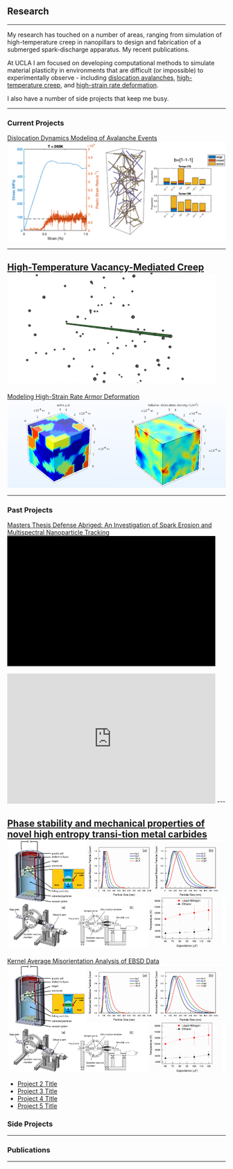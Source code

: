 ## Research

---
My research has touched on a number of areas, ranging from simulation of high-temperature creep in nanopillars to design and fabrication of a submerged spark-discharge apparatus. My recent publications. 

At UCLA I am focused on developing computational methods to simulate material plasticity in environments that are difficult (or impossible) to experimentally observe - including [dislocation avalanches](/avalanche_page), [high-temperature creep](/creep_page), and [high-strain rate deformation](/sample_page). 


I also have a number of side projects that keep me busy.

--- 
### Current Projects

[Dislocation Dynamics Modeling of Avalanche Events](/avalanche_page)
<img src="images/avalanche_thumbnail.png?raw=true"/>

---
[High-Temperature Vacancy-Mediated Creep](/pdf/sample_presentation.pdf)
<img src="images/creep_gif.gif?raw=true"/>
---
[Modeling High-Strain Rate Armor Deformation](/sample_page)
<img src="images/ti_thumbnail.png?raw=true"/>


---

### Past Projects

[Masters Thesis Defense Abriged: An Investigation of Spark Erosion and Multispectral Nanoparticle Tracking](/sample_page)
<img src="images/spark_gif.gif?raw=true" width="480" height="300"/>

<iframe src="https://giphy.com/embed/VJg63f0shOr8hRzaGX" width="480" height="300" frameBorder="0" class="giphy-embed" allowFullScreen></iframe>
---

[Phase stability and mechanical properties of novel high entropy transi-tion metal carbides](/sample_page)
<img src="images/thesis_thumbnail.png?raw=true"/>
---

[Kernel Average Misorientation Analysis of EBSD Data](/sample_page)
<img src="images/thesis_thumbnail.png?raw=true"/>

- [Project 2 Title](http://example.com/)
- [Project 3 Title](http://example.com/)
- [Project 4 Title](http://example.com/)
- [Project 5 Title](http://example.com/)

### Side Projects


---

### Publications



---

